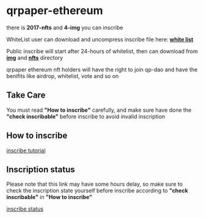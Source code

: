 # qrpaper-ethereum

there is **2017-nfts** and **4-img** you can inscribe

WhiteList user can download and uncompress inscribe file here: **[white list](https://qrpaper.github.io)**

Public inscribe will start after 24-hours of whitelist, then can download from **[img](./img)** and **[nfts](./nfts)** directory

qrpaper ethereum nft holders will have the right to join qp-dao and have the benifits like airdrop, whitelist, vote and so on

## Take Care
You must read **"How to inscribe"** carefully, and make sure have done the **"check inscribable"** before inscribe to avoid invalid inscription

## How to inscribe
[inscribe tutorial](../docs/inscribe.md)

## Inscription status
Please note that this link may have some hours delay, so make sure to check the inscription state yourself before inscribe according to **"check inscribable"** in **"How to inscribe"**

[inscribe status](https://inscription.qrpaper.dedyn.io/inscription/qrpaper-ethereum.html)
